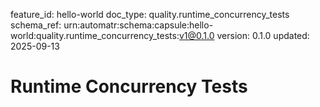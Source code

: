 feature_id: hello-world
doc_type: quality.runtime_concurrency_tests
schema_ref: urn:automatr:schema:capsule:hello-world:quality.runtime_concurrency_tests:v1@0.1.0
version: 0.1.0
updated: 2025-09-13

# Runtime Concurrency Tests

<!-- Describe concurrency test cases, setup, and expected thresholds. -->

